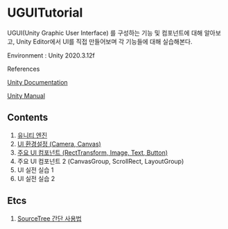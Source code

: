 # UGUITutorial

UGUI(Unity Graphic User Interface) 를 구성하는 기능 및 컴포넌트에 대해 알아보고, Unity Editor에서 UI를 직접 만들어보며 각 기능들에 대해 실습해본다.

Environment : Unity 2020.3.12f

References

[Unity Documentation](https://docs.unity3d.com/kr/2020.3/Manual/com.unity.ugui.html)

[Unity Manual](https://docs.unity3d.com/Packages/com.unity.ugui@1.0/manual/index.html)

## Contents

1. [유니티 엔진](./Descriptions/UnityEngine_1.md)
2. [UI 환경설정 (Camera, Canvas)](./Descriptions/UIPreference_2.md)
3. [주요 UI 컴포넌트 (RectTransform, Image, Text, Button)](./Descriptions/MainUIComponents_3.md)
4. 주요 UI 컴포넌트 2 (CanvasGroup, ScrollRect, LayoutGroup)
5. UI 실전 실습 1
6. UI 실전 실습 2

## Etcs

1. [SourceTree 간단 사용법](./Descriptions/SourceTree_1.md)
